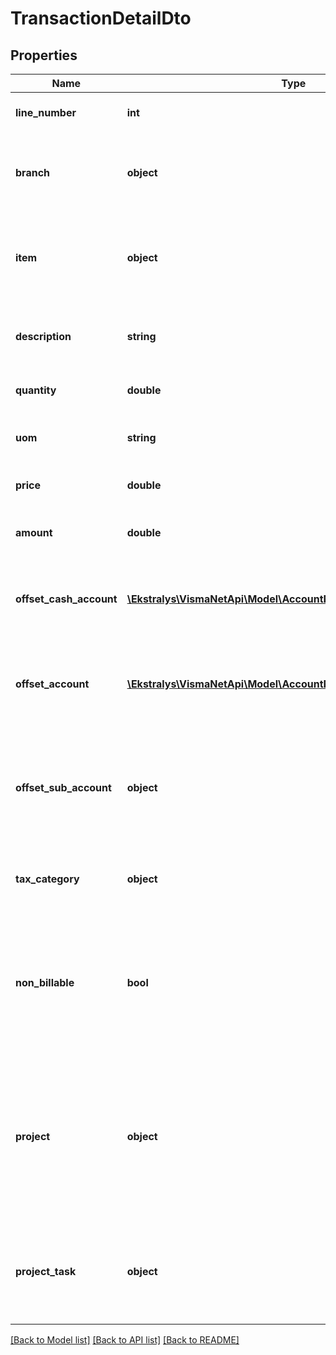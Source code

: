 # TransactionDetailDto

## Properties
Name | Type | Description | Notes
------------ | ------------- | ------------- | -------------
**line_number** | **int** | The line number in the table. | [optional] 
**branch** | **object** | Mandatory field: Branch &amp;gt; The branch that created the transaction. | [optional] 
**item** | **object** | Item ID &amp;gt; The ID of the non-stock item specified as the transaction subject. | [optional] 
**description** | **string** | Description &amp;gt; The description provided for the item. | [optional] 
**quantity** | **double** | Quantity &amp;gt; The quantity of the item. | [optional] 
**uom** | **string** | UoM &amp;gt; The unit of measure of the item. | [optional] 
**price** | **double** | Price &amp;gt; The unit price for the item. | [optional] 
**amount** | **double** | Amount &amp;gt; The total amount for all units or items. | [optional] 
**offset_cash_account** | [**\Ekstralys\VismaNetApi\Model\AccountNumberTypeDescriptionDto**](AccountNumberTypeDescriptionDto.md) | Offset cash account &amp;gt; The cash account to be used for the transaction. | [optional] 
**offset_account** | [**\Ekstralys\VismaNetApi\Model\AccountNumberTypeDescriptionDto**](AccountNumberTypeDescriptionDto.md) | Mandatory field: Offset account* &amp;gt; The account to be updated by the transaction. | [optional] 
**offset_sub_account** | **object** | Mandatory field: Offset subaccount* &amp;gt; The corresponding subaccount to be used for the transaction. | [optional] 
**tax_category** | **object** | VAT category &amp;gt; The category that applies to the transaction. | [optional] 
**non_billable** | **bool** | Non-invoiceable &amp;gt; A check box that indicates (if selected) that this transaction is non-invoiceable in the project. | [optional] 
**project** | **object** | Project &amp;gt; The project with which this transaction is associated, or the code indicating that this transaction is not associated with any project. | [optional] 
**project_task** | **object** | Project task &amp;gt; The particular task of the project with which this transaction is associated. | [optional] 

[[Back to Model list]](../README.md#documentation-for-models) [[Back to API list]](../README.md#documentation-for-api-endpoints) [[Back to README]](../README.md)


